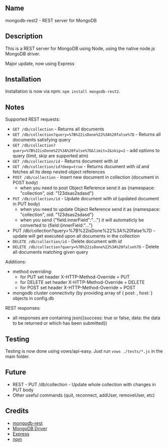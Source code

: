 Name
----

mongodb-rest2 - REST server for MongoDB

Description
-----------

This is a REST server for MongoDB using Node, using the native node.js MongoDB driver.

Major update, now using Express

Installation
------------

Installation is now via npm: `npm install mongodb-rest2`.

Notes
-----

Supported REST requests:

* `GET /db/collection` - Returns all documents
* `GET /db/collection?query=%7B%22isDone%22%3A%20false%7D` - Returns all documents satisfying query
* `GET /db/collection?query=%7B%22isDone%22%3A%20false%7D&limit=2&skip=2` - add options to query (limit, skip are supported atm)
* `GET /db/collection/id` - Returns document with _id_
* `GET /db/collection/id?deep=true` - Returns document with _id_ and fetches all its deep nested object references
* `POST /db/collection` - Insert new document in collection (document in POST body)
  * when you need to post Object Reference send it as {namespace: "collection", oid: "123dsas2sdasd"}
* `PUT /db/collection/id` - Update document with _id_ (updated document in PUT body)
  * when you need to update Object Reference send it as {namespace: "collection", oid: "123dsas2sdasd"}
  * when you send {"field.innerField":"..."} it will automaticly be converted to {field:{innerField:"..."}
* PUT /db/collection?query=%7B%22isDone%22%3A%20false%7D - update will get executed upon all documents in the collection
* `DELETE /db/collection/id` - Delete document with _id_
* `DELETE /db/collection?query=%7B%22isDone%22%3A%20false%7D` - Delete all documents matching given query

Additions:
* method overriding: 
  * for PUT set header X-HTTP-Method-Override = PUT
  * for DELETE set header X-HTTP-Method-Override = DELETE
  * for POST set header X-HTTP-Method-Override = POST
* mongodb cluster connectivity (by providing array of { post: , host: } objects in config.db

REST responses:

* all responses are containing json({success: true or false, data: the data to be returned or which has been submitted})

Testing
-------

Testing is now done using vows/api-easy. Just run `vows ./tests/*.js` in the main folder.

Future
------

* REST - PUT /db/collection - Update whole collection with changes in PUT body
* Other useful commands (quit, reconnect, addUser, removeUser, etc)

Credits
-------

* [mongodb-rest](http://github.com/tdegrunt/mongodb-rest)
* [MongoDB Driver](http://github.com/christkv/node-mongodb-native)
* [Express](http://expressjs.com/)
* [npm](http://npmjs.org/)
